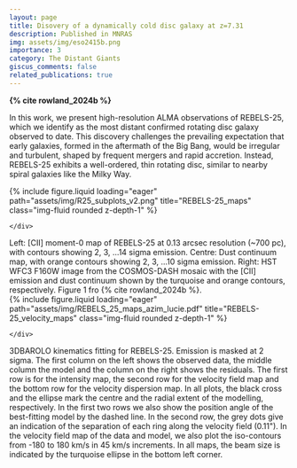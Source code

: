 ```yaml
---
layout: page
title: Disovery of a dynamically cold disc galaxy at z=7.31
description: Published in MNRAS
img: assets/img/eso2415b.png
importance: 3
category: The Distant Giants
giscus_comments: false
related_publications: true
---
```


**{% cite rowland_2024b %}**

In this work, we present high-resolution ALMA observations of REBELS-25, which we identify as the most distant confirmed rotating disc galaxy observed to date. This discovery challenges the prevailing expectation that early galaxies, formed in the aftermath of the Big Bang, would be irregular and turbulent, shaped by frequent mergers and rapid accretion. Instead, REBELS-25 exhibits a well-ordered, thin rotating disc, similar to nearby spiral galaxies like the Milky Way.


<div class="row">
    <div class="col-sm mt-3 mt-md-0">
        {% include figure.liquid loading="eager" path="assets/img/R25_subplots_v2.png" title="REBELS-25_maps" class="img-fluid rounded z-depth-1" %}
    
    </div>
</div>
<div class="caption">
    Left: [CII] moment-0 map of REBELS-25 at 0.13 arcsec resolution (~700 pc), with contours showing 2, 3, ...14 sigma emission. Centre: Dust continuum map, with orange contours showing 2, 3, ...10 sigma emission. Right: HST WFC3 F160W image from the COSMOS-DASH mosaic with the [CII] emission and dust continuum shown by the turquoise and orange contours, respectively. Figure 1 fro {% cite rowland_2024b %}. 
</div>

<div class="row">
    <div class="col-sm mt-3 mt-md-0">
        {% include figure.liquid loading="eager" path="assets/img/REBELS_25_maps_azim_lucie.pdf" title="REBELS-25_velocity_maps" class="img-fluid rounded z-depth-1" %}
    
    </div>
</div>
<div class="caption">
   3DBAROLO kinematics fitting for REBELS-25. Emission is masked at 2 sigma. The first column on the left shows the observed data, the middle column the model and the column on the right shows the residuals. The first row is for the intensity map, the second row for the velocity field map and the bottom row for the velocity dispersion map. In all plots, the black cross and the ellipse mark the centre and the radial extent of the modelling, respectively. In the first two rows we also show the position angle of the best-fitting model by the dashed line. In the second row, the grey dots give an indication of the separation of each ring along the velocity field (0.11"). In the velocity field map of the data and model, we also plot the iso-contours from -180 to 180 km/s in 45 km/s increments. In all maps, the beam size is indicated by the turquoise ellipse in the bottom left corner.
</div>
